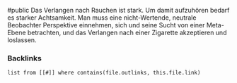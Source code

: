 #public 
Das Verlangen nach Rauchen ist stark. Um damit aufzuhören bedarf es starker Achtsamkeit. Man muss eine nicht-Wertende, neutrale Beobachter Perspektive einnehmen, sich und seine Sucht von einer Meta-Ebene betrachten, und das Verlangen nach einer Zigarette akzeptieren und loslassen.

### Backlinks
```dataview 
list from [[#]] where contains(file.outlinks, this.file.link)
```

